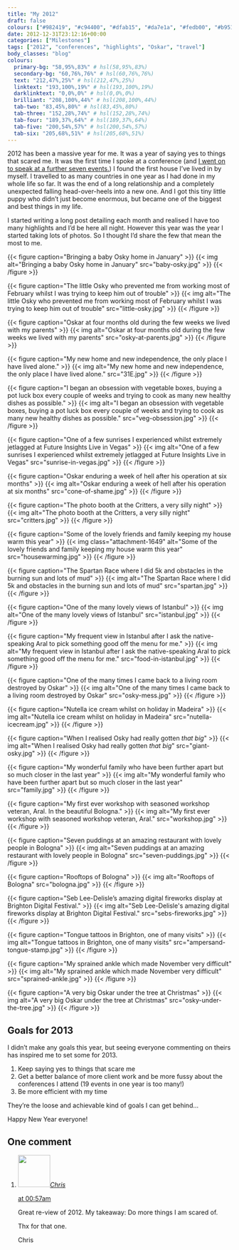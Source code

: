 ```yaml
---
title: "My 2012"
draft: false
colours: ["#982419", "#c94400", "#dfab15", "#da7e1a", "#fedb00", "#b9510e", "#cd1f1f"]
date: 2012-12-31T23:12:16+00:00
categories: ["Milestones"]
tags: ["2012", "conferences", "highlights", "Oskar", "travel"]
body_classes: "blog"
colours:
  primary-bg: "58,95%,83%" # hsl(58,95%,83%)
  secondary-bg: "60,76%,76%" # hsl(60,76%,76%)
  text: "212,47%,25%" # hsl(212,47%,25%)
  linktext: "193,100%,19%" # hsl(193,100%,19%)
  darklinktext: "0,0%,0%" # hsl(0,0%,0%)
  brilliant: "208,100%,44%" # hsl(208,100%,44%)
  tab-two: "83,45%,80%" # hsl(83,45%,80%)
  tab-three: "152,28%,74%" # hsl(152,28%,74%)
  tab-four: "189,37%,64%" # hsl(189,37%,64%)
  tab-five: "200,54%,57%" # hsl(200,54%,57%)
  tab-six: "205,68%,51%" # hsl(205,68%,51%)
---
```


2012 has been a massive year for me. It was a year of saying yes to things that scared me. It was the first time I spoke at a conference (and [I went on to speak at a further seven events.](/conferences/ "Conferences")) I found the first house I’ve lived in by myself. I travelled to as many countries in one year as I had done in my whole life so far. It was the end of a long relationship and a completely unexpected falling head-over-heels into a new one. And I got this tiny little puppy who didn’t just become enormous, but became one of the biggest and best things in my life.

I started writing a long post detailing each month and realised I have too many highlights and I’d be here all night. However this year was the year I started taking lots of photos. So I thought I’d share the few that mean the most to me.

{{< figure caption="Bringing a baby Osky home in January" >}}
  	{{< img alt="Bringing a baby Osky home in January" src="baby-osky.jpg" >}}
{{< /figure >}}

{{< figure caption="The little Osky who prevented me from working most of February whilst I was trying to keep him out of trouble" >}}
  	{{< img alt="The little Osky who prevented me from working most of February whilst I was trying to keep him out of trouble" src="little-osky.jpg" >}}
{{< /figure >}}

{{< figure caption="Oskar at four months old during the few weeks we lived with my parents" >}}
  	{{< img alt="Oskar at four months old during the few weeks we lived with my parents" src="osky-at-parents.jpg" >}}
{{< /figure >}}

{{< figure caption="My new home and new independence, the only place I have lived alone." >}}
  	{{< img alt="My new home and new independence, the only place I have lived alone." src="31E.jpg" >}}
{{< /figure >}}

{{< figure caption="I began an obsession with vegetable boxes, buying a pot luck box every couple of weeks and trying to cook as many new healthy dishes as possible." >}}
  	{{< img alt="I began an obsession with vegetable boxes, buying a pot luck box every couple of weeks and trying to cook as many new healthy dishes as possible." src="veg-obsession.jpg" >}}
{{< /figure >}}

{{< figure caption="One of a few sunrises I experienced whilst extremely jetlagged at Future Insights Live in Vegas" >}}
  	{{< img alt="One of a few sunrises I experienced whilst extremely jetlagged at Future Insights Live in Vegas" src="sunrise-in-vegas.jpg" >}}
{{< /figure >}}

{{< figure caption="Oskar enduring a week of hell after his operation at six months" >}}
  	{{< img alt="Oskar enduring a week of hell after his operation at six months" src="cone-of-shame.jpg" >}}
{{< /figure >}}

{{< figure caption="The photo booth at the Critters, a very silly night" >}}
  	{{< img alt="The photo booth at the Critters, a very silly night" src="critters.jpg" >}}
{{< /figure >}}

{{< figure caption="Some of the lovely friends and family keeping my house warm this year" >}}
  	{{< img class="attachment-1649" alt="Some of the lovely friends and family keeping my house warm this year" src="housewarming.jpg" >}}
{{< /figure >}}

{{< figure caption="The Spartan Race where I did 5k and obstacles in the burning sun and lots of mud" >}}
  	{{< img alt="The Spartan Race where I did 5k and obstacles in the burning sun and lots of mud" src="spartan.jpg" >}}
{{< /figure >}}

{{< figure caption="One of the many lovely views of Istanbul" >}}
  	{{< img alt="One of the many lovely views of Istanbul" src="istanbul.jpg" >}}
{{< /figure >}}

{{< figure caption="My frequent view in Istanbul after I ask the native-speaking Aral to pick something good off the menu for me." >}}
  	{{< img alt="My frequent view in Istanbul after I ask the native-speaking Aral to pick something good off the menu for me." src="food-in-istanbul.jpg" >}}
{{< /figure >}}

{{< figure caption="One of the many times I came back to a living room destroyed by Oskar" >}}
  	{{< img alt="One of the many times I came back to a living room destroyed by Oskar" src="osky-mess.jpg" >}}
{{< /figure >}}

{{< figure caption="Nutella ice cream whilst on holiday in Madeira" >}}
  	{{< img alt="Nutella ice cream whilst on holiday in Madeira" src="nutella-icecream.jpg" >}}
{{< /figure >}}

{{< figure caption="When I realised Osky had really gotten *that big*" >}}
  	{{< img alt="When I realised Osky had really gotten *that big*" src="giant-osky.jpg" >}}
{{< /figure >}}

{{< figure caption="My wonderful family who have been further apart but so much closer in the last year" >}}
  	{{< img alt="My wonderful family who have been further apart but so much closer in the last year" src="family.jpg" >}}
{{< /figure >}}

{{< figure caption="My first ever workshop with seasoned workshop veteran, Aral. In the beautiful Bologna." >}}
  	{{< img alt="My first ever workshop with seasoned workshop veteran, Aral." src="workshop.jpg" >}}
{{< /figure >}}

{{< figure caption="Seven puddings at an amazing restaurant with lovely people in Bologna" >}}
  	{{< img alt="Seven puddings at an amazing restaurant with lovely people in Bologna" src="seven-puddings.jpg" >}}
{{< /figure >}}

{{< figure caption="Rooftops of Bologna" >}}
  	{{< img alt="Rooftops of Bologna" src="bologna.jpg" >}}
{{< /figure >}}

{{< figure caption="Seb Lee-Delisle’s amazing digital fireworks display at Brighton Digital Festival." >}}
  	{{< img alt="Seb Lee-Delisle's amazing digital fireworks display at Brighton Digital Festival." src="sebs-fireworks.jpg" >}}
{{< /figure >}}

{{< figure caption="Tongue tattoos in Brighton, one of many visits" >}}
  	{{< img alt="Tongue tattoos in Brighton, one of many visits" src="ampersand-tongue-stamp.jpg" >}}
{{< /figure >}}

{{< figure caption="My sprained ankle which made November very difficult" >}}
  	{{< img alt="My sprained ankle which made November very difficult" src="sprained-ankle.jpg" >}}
{{< /figure >}}

{{< figure caption="A very big Oskar under the tree at Christmas" >}}
  	{{< img alt="A very big Oskar under the tree at Christmas" src="osky-under-the-tree.jpg" >}}
{{< /figure >}}

## Goals for 2013

I didn’t make any goals this year, but seeing everyone commenting on theirs has inspired me to set some for 2013.

1. Keep saying yes to things that scare me
2. Get a better balance of more client work and be more fussy about the conferences I attend (19 events in one year is too many!)
3. Be more efficient with my time

They’re the loose and achievable kind of goals I can get behind…

Happy New Year everyone!

## One comment

<ol class="commentlist">
	<li class="comment even thread-even depth-1" id="li-comment-434">
			<div class="comment-author vcard">
			<img alt='' src='https://secure.gravatar.com/avatar/82a1cdd4314008ec3ebb8be0f1865ab9?s=72&amp;d=mm&amp;r=g' srcset='https://secure.gravatar.com/avatar/82a1cdd4314008ec3ebb8be0f1865ab9?s=144&amp;d=mm&amp;r=g 2x' class='avatar avatar-72 photo' height='72' width='72' /><cite class="fn"><a href='http://www.einstern.at' rel='external nofollow' class='url'>Chris</a></cite>
				<aside class="comment-meta commentmetadata"><p><a href="#comment-434"><time datetime="2013-01-01T00:57:26+00:00" pubdate class="published">
		 at <span class="hours">00:57am</span></time></a></p>
	</aside>
	</div>
	<div class="comment-entry">
		<p>Great re-view of 2012. My takeaway: Do more things I am scared of.

Thx for that one.

Chris</p>	</div>
</li>
</ol>
